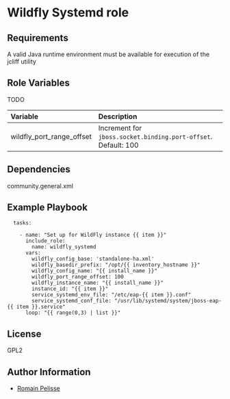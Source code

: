 Wildfly Systemd role
=========

Requirements
------------

A valid Java runtime environment must be available for execution of the jcliff utility

Role Variables
--------------

TODO

| Variable | Description |
| :------- | :---------- |
| wildfly_port_range_offset | Increment for `jboss.socket.binding.port-offset`. Default: 100 | 

Dependencies
------------

community.general.xml

Example Playbook
----------------

```
  tasks:

    - name: "Set up for WildFly instance {{ item }}"
      include_role:
        name: wildfly_systemd
      vars:
        wildfly_config_base: 'standalone-ha.xml'
        wildfly_basedir_prefix: "/opt/{{ inventory_hostname }}"
        wildfly_config_name: "{{ install_name }}"
        wildfly_port_range_offset: 100
        wildfly_instance_name: "{{ install_name }}"
        instance_id: "{{ item }}"
        service_systemd_env_file: "/etc/eap-{{ item }}.conf"
        service_systemd_conf_file: "/usr/lib/systemd/system/jboss-eap-{{ item }}.service"
      loop: "{{ range(0,3) | list }}"
```

License
-------

GPL2

Author Information
------------------

* [Romain Pelisse](https://github.com/rpelisse)
